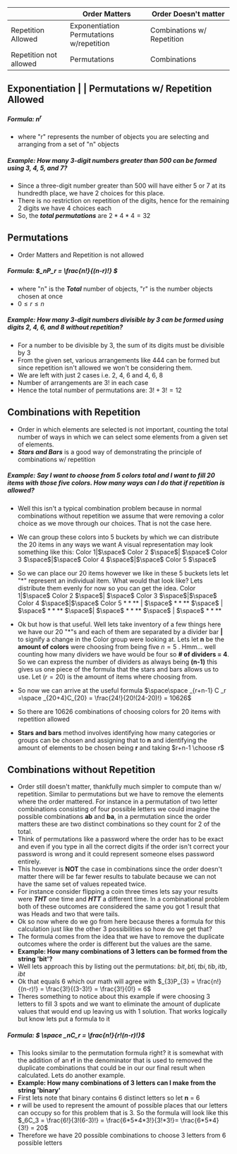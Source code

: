 |                        | Order Matters                            | Order Doesn't matter       |
|------------------------|------------------------------------------|----------------------------|
| Repetition Allowed     | Exponentiation <br> Permutations w/repetition | Combinations w/ Repetition |
| Repetition not <br> allowed | Permutations                             | Combinations               |


## Exponentiation | | Permutations w/ Repetition Allowed
##### Formula:  $n^r$
- where "r" represents the number of objects you are selecting and arranging from a set of "n" objects

##### Example: How many 3-digit numbers greater than 500 can be formed using 3, 4, 5, and 7?
- Since a three-digit number greater than 500 will have either 5 or 7 at its hundredth place, we have 2 choices for this place.
- There is no restriction on repetition of the digits, hence for the remaining 2 digits we have 4 choices each
- So, the ***total permutations*** are $2*4*4=32$


## Permutations
- Order Matters and Repetition is not allowed
##### Formula: $_nP_r = \frac{n!}{(n-r)!} $
- where "n" is the ***Total*** number of objects, "r" is the number objects chosen at once
- $0\le r \le n$

##### Example: How many 3-digit numbers divisible by 3 can be formed using digits 2, 4, 6, and 8 without repetition?
- For a number to be divisible by 3, the sum of its digits must be divisible by 3
- From the given set, various arrangements like 444 can be formed but since repetition isn't allowed we won't be considering them.
- We are left with just 2 cases i.e. 2, 4, 6 and 4, 6, 8
- Number of arrangements are 3! in each case
- Hence the total number of permutations are: $3! + 3! = 12$

## Combinations with Repetition
- Order in which elements are selected is not important, counting the total number of ways in which we can select some elements from a given set of elements.
- ***Stars and Bars*** is a good way of demonstrating the principle of combinations w/ repetition
##### Example: Say I want to choose from 5 colors total and I want to fill 20 items with those five colors. How many ways can I do that if repetition is allowed? 
- Well this isn't a typical combination problem because in normal combinations without repetition we assume that were removing a color choice as we move through our choices. That is not the case here.
- We can group these colors into 5 buckets by which we can distribute the 20 items in any ways we want
A visual representation may look something like this:
    Color 1|$\space$    Color 2 $\space$|  $\space$ Color 3    $\space$|$\space$   Color 4 $\space$|$\space$ Color 5 $\space$
- So we can place our 20 items however we like in these 5 buckets lets let "*" represent an individual item. What would that look like? Lets distribute them evenly for now so you can get the idea.
Color 1|$\space$    Color 2 $\space$|  $\space$ Color 3    $\space$|$\space$   Color 4 $\space$|$\space$ Color 5 
$****$ | $\space$ $****$ $\space$ | $\space$ $****$ $\space$| $\space$ $****$ $\space$ | $\space$ $****$

- Ok but how is that useful. Well lets take inventory of a few things here we have our 20 "$*$"s and each of them are separated by a divider bar **|** to signify a change in the Color group were looking at. Lets let **n** be the **amount of colors** were choosing from being five $n = 5$ . Hmm... well counting how many dividers we have would be four so **# of dividers = 4**. So we can express the number of dividers as always being **(n-1)** this gives us one piece of the formula that the stars and bars allows us to use. Let $(r = 20)$ is the amount of items where choosing from.
- So now we can arrive at the useful formula $\space\space _{r+n-1} C _r =\space _{20+4}C_{20} = \frac{24!}{20!(24-20)!} = 10626$
- So there are 10626 combinations of choosing colors for 20 items with repetition allowed
- **Stars and bars** method involves identifying how many categories or groups can be chosen and assigning that to **n** and identifying the amount of elements to be chosen being **r** and taking $r+n-1 \choose r$

## Combinations without Repetition
- Order still doesn't matter, thankfully much simpler to compute than w/ repetition. Similar to permutations but we have to remove the elements where the order mattered. For instance in a permutation of two letter combinations consisting of four possible letters we could imagine the possible combinations **ab** and **ba**, in a permutation since the order matters these are two distinct combinations so they count for 2 of the total. 
- Think of permutations like a password where the order has to be exact and even if you type in all the correct digits if the order isn't correct your password is wrong and it could represent someone elses password entirely.
- This however is **NOT** the case in combinations since the order doesn't matter there will be far fewer results to tabulate because we can not have the same set of values repeated twice. 
- For instance consider flipping a coin three times lets say your results were ***THT*** one time and ***HTT*** a different time. In a combinational problem both of these outcomes are considered the same you got 1 result that was Heads and two that were tails.
- Ok so now where do we go from here because theres a formula for this calculation just like the other 3 possibilities so how do we get that? 
- The formula comes from the idea that we have to remove the duplicate outcomes where the order is different but the values are the same.
- **Example: How many combinations of 3 letters can be formed from the string 'bit'?**
- Well lets approach this by listing out the permutations: $bit, bti, tbi, tib, itb, ibt$
- Ok that equals 6 which our math will agree with $_{3}P_{3} = \frac{n!}{(n-r)!} = \frac{3!}{(3-3)!} = \frac{3!}{0!} = 6$
- Theres something to notice about this example if were choosing 3 letters to fill 3 spots and we want to eliminate the amount of duplicate values that would end up leaving us with 1 solution. That works logically but know lets put a formula to it 

##### Formula: $ \space _nC_r =  \frac{n!}{r!(n-r)!}$
- This looks similar to the permutation formula right? it is somewhat with the addition of an **r!** in the denominator that is used to removed the duplicate combinations that could be in our our final result when calculated. Lets do another example.
- **Example: How many combinations of 3 letters can I make from the string 'binary'**
- First lets note that binary contains 6 distinct letters so let **n** = 6
- **r** will be used to represent the amount of possible places that our letters can occupy so for this problem that is 3. So the formula will look like this
$_6C_3 = \frac{6!}{3!(6-3)!} = \frac{6*5*4*3!}{3!*3!}= \frac{6*5*4}{3!} = 20$
- Therefore we have 20 possible combinations to choose 3 letters from 6 possible letters